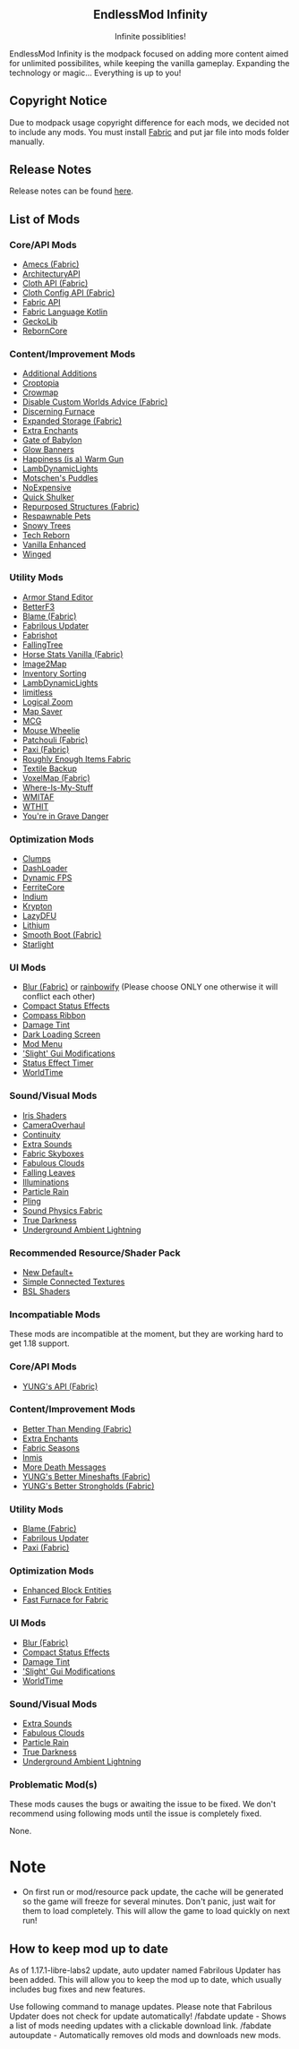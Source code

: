 <h2 align="center">EndlessMod Infinity</h2>
<p align="center">
    Infinite possiblities!
</p>

EndlessMod Infinity is the modpack focused on adding more content aimed for unlimited possibilites, while keeping the vanilla gameplay. Expanding the technology or magic... Everything is up to you!

## Copyright Notice ##
Due to modpack usage copyright difference for each mods, we decided not to include any mods. You must install [Fabric](https://fabricmc.net/use) and put jar file into mods folder manually.

## Release Notes ##
Release notes can be found [here](https://github.com/MysticMoonlight/EndlessMod/blob/main/editions/infinity/1.18/release.md).

## List of Mods ##
### Core/API Mods ###
* [Amecs (Fabric)](https://www.curseforge.com/minecraft/mc-mods/amecs)
* [ArchitecturyAPI](https://www.curseforge.com/minecraft/mc-mods/architectury-fabric)
* [Cloth API (Fabric)](https://www.curseforge.com/minecraft/mc-mods/cloth-api)
* [Cloth Config API (Fabric)](https://www.curseforge.com/minecraft/mc-mods/cloth-config)
* [Fabric API](https://modrinth.com/mod/fabric-api)
* [Fabric Language Kotlin](https://www.curseforge.com/minecraft/mc-mods/fabric-language-kotlin)
* [GeckoLib](https://www.curseforge.com/minecraft/mc-mods/geckolib)
* [RebornCore](https://www.curseforge.com/minecraft/mc-mods/reborncore)

### Content/Improvement Mods ###
* [Additional Additions](https://www.modrinth.com/mod/addadd)
* [Croptopia](https://www.curseforge.com/minecraft/mc-mods/croptopia-fabric)
* [Crowmap](https://modrinth.com/mod/crowmap)
* [Disable Custom Worlds Advice (Fabric)](https://www.curseforge.com/minecraft/mc-mods/fabric-disable-custom-worlds-advice)
* [Discerning Furnace](https://modrinth.com/mod/discerning-furnace)
* [Expanded Storage (Fabric)](https://www.curseforge.com/minecraft/mc-mods/expanded-storage-fabric)
* [Extra Enchants](https://modrinth.com/mod/extra_enchants)
* [Gate of Babylon](https://www.curseforge.com/minecraft/mc-mods/gate-of-babylon)
* [Glow Banners](https://www.modrinth.com/mod/glow-banners)
* [Happiness (is a) Warm Gun](https://www.curseforge.com/minecraft/mc-mods/happiness-is-a-warm-gun)
* [LambDynamicLights](https://www.modrinth.com/mod/lambdynamiclights)
* [Motschen's Puddles](https://modrinth.com/mod/puddles)
* [NoExpensive](https://www.curseforge.com/minecraft/mc-mods/noexpensive)
* [Quick Shulker](https://www.curseforge.com/minecraft/mc-mods/quick-shulker)
* [Repurposed Structures (Fabric)](https://www.curseforge.com/minecraft/mc-mods/repurposed-structures-fabric)
* [Respawnable Pets](https://www.curseforge.com/minecraft/mc-mods/respawnable-pets)
* [Snowy Trees](https://modrinth.com/mod/snowy-trees)
* [Tech Reborn](https://www.curseforge.com/minecraft/mc-mods/techreborn)
* [Vanilla Enhanced](https://modrinth.com/mod/vanillaenhanced)
* [Winged](https://www.curseforge.com/minecraft/mc-mods/winged)

### Utility Mods ###
* [Armor Stand Editor](https://modrinth.com/mod/armorstandeditor)
* [BetterF3](https://www.curseforge.com/minecraft/mc-mods/betterf3)
* [Blame (Fabric)](https://modrinth.com/mod/blame-fabric)
* [Fabrilous Updater](https://www.curseforge.com/minecraft/mc-mods/fabrilous-updater)
* [Fabrishot](https://modrinth.com/mod/fabrishot)
* [FallingTree](https://modrinth.com/mod/fallingtree)
* [Horse Stats Vanilla (Fabric)](https://modrinth.com/mod/horsestatsvanilla)
* [Image2Map](https://modrinth.com/mod/image2map)
* [Inventory Sorting](https://www.curseforge.com/minecraft/mc-mods/inventory-sorting)
* [LambDynamicLights](https://modrinth.com/mod/lambdynamiclights)
* [limitless](https://www.modrinth.com/mod/limitless)
* [Logical Zoom](https://www.curseforge.com/minecraft/mc-mods/logical-zoom)
* [Map Saver](https://modrinth.com/mod/map-saver)
* [MCG](https://www.modrinth.com/mod/mcg)
* [Mouse Wheelie](https://modrinth.com/mod/mouse-wheelie)
* [Patchouli (Fabric)](https://www.curseforge.com/minecraft/mc-mods/patchouli-fabric)
* [Paxi (Fabric)](https://www.curseforge.com/minecraft/mc-mods/paxi-fabric)
* [Roughly Enough Items Fabric](https://www.curseforge.com/minecraft/mc-mods/roughly-enough-items)
* [Textile Backup](https://modrinth.com/mod/textile_backup)
* [VoxelMap (Fabric)](https://www.curseforge.com/minecraft/mc-mods/voxelmap)
* [Where-Is-My-Stuff](https://www.modrinth.com/mod/where-items-owo)
* [WMITAF](https://modrinth.com/mod/wmitaf)
* [WTHIT](https://modrinth.com/mod/wthit)
* [You're in Grave Danger](https://www.modrinth.com/mod/yigd)

### Optimization Mods ###
* [Clumps](https://www.curseforge.com/minecraft/mc-mods/clumps)
* [DashLoader](https://www.modrinth.com/mod/dashloader)
* [Dynamic FPS](https://modrinth.com/mod/dynamic-fps)
* [FerriteCore](https://modrinth.com/mod/ferrite-core)
* [Indium](https://modrinth.com/mod/indium)
* [Krypton](https://modrinth.com/mod/krypton)
* [LazyDFU](https://modrinth.com/mod/lazydfu)
* [Lithium](https://modrinth.com/mod/lithium)
* [Smooth Boot (Fabric)](https://modrinth.com/mod/smoothboot-fabric)
* [Starlight](https://modrinth.com/mod/starlight)

### UI Mods ###
* [Blur (Fabric)](https://modrinth.com/mod/blur-fabric) or [rainbowify](https://www.modrinth.com/mod/rainbowify) (Please choose ONLY one otherwise it will conflict each other)
* [Compact Status Effects](https://www.curseforge.com/minecraft/mc-mods/compact-status-effects)
* [Compass Ribbon](https://modrinth.com/mod/compass-ribbon)
* [Damage Tint](https://modrinth.com/mod/damage-tint)
* [Dark Loading Screen](https://www.curseforge.com/minecraft/mc-mods/dark-loading-screen)
* [Mod Menu](https://modrinth.com/mod/modmenu)
* ['Slight' Gui Modifications](https://www.curseforge.com/minecraft/mc-mods/slight-gui-modifications)
* [Status Effect Timer](https://modrinth.com/mod/statuseffecttimer)
* [WorldTime](https://modrinth.com/mod/worldtime)

### Sound/Visual Mods ###
* [Iris Shaders](https://irisshaders.net/)
* [CameraOverhaul](https://www.curseforge.com/minecraft/mc-mods/cameraoverhaul)
* [Continuity](https://www.modrinth.com/mod/continuity)
* [Extra Sounds](https://modrinth.com/mod/extrasounds)
* [Fabric Skyboxes](https://modrinth.com/mod/fabricskyboxes)
* [Fabulous Clouds](https://modrinth.com/mod/fabulousclouds)
* [Falling Leaves](https://modrinth.com/mod/fallingleaves)
* [Illuminations](https://www.curseforge.com/minecraft/mc-mods/illuminations)
* [Particle Rain](https://www.curseforge.com/minecraft/mc-mods/particle-rain)
* [Pling](https://www.curseforge.com/minecraft/mc-mods/pling)
* [Sound Physics Fabric](https://www.curseforge.com/minecraft/mc-mods/sound-physics-fabric)
* [True Darkness](https://www.curseforge.com/minecraft/mc-mods/true-darkness)
* [Underground Ambient Lightning](https://modrinth.com/mod/undergroundambientlighting)

### Recommended Resource/Shader Pack ###
* [New Default+](https://www.curseforge.com/minecraft/texture-packs/newdefaultplus)
* [Simple Connected Textures](https://www.curseforge.com/minecraft/texture-packs/simple-ct)
* [BSL Shaders](http://bitslablab.com/bslshaders/)

### Incompatiable Mods ###
These mods are incompatible at the moment, but they are working hard to get 1.18 support.

### Core/API Mods ###
* [YUNG's API (Fabric)](https://www.curseforge.com/minecraft/mc-mods/yungs-api-fabric)

### Content/Improvement Mods ###
* [Better Than Mending (Fabric)](https://www.curseforge.com/minecraft/mc-mods/better-than-mending)
* [Extra Enchants](https://modrinth.com/mod/extra_enchants)
* [Fabric Seasons](https://www.modrinth.com/mod/fabric-seasons)
* [Inmis](https://www.curseforge.com/minecraft/mc-mods/inmis)
* [More Death Messages](https://www.curseforge.com/minecraft/mc-mods/more-death-messages)
* [YUNG's Better Mineshafts (Fabric)](https://www.curseforge.com/minecraft/mc-mods/yungs-better-mineshafts-fabric)
* [YUNG's Better Strongholds (Fabric)](https://www.curseforge.com/minecraft/mc-mods/yungs-better-strongholds-fabric)

### Utility Mods ###
* [Blame (Fabric)](https://modrinth.com/mod/blame-fabric)
* [Fabrilous Updater](https://www.curseforge.com/minecraft/mc-mods/fabrilous-updater)
* [Paxi (Fabric)](https://www.curseforge.com/minecraft/mc-mods/paxi-fabric)

### Optimization Mods ###
* [Enhanced Block Entities](https://www.modrinth.com/mod/ebe)
* [Fast Furnace for Fabric](https://www.curseforge.com/minecraft/mc-mods/fast-furnace-for-fabric)

### UI Mods ###
* [Blur (Fabric)](https://modrinth.com/mod/blur-fabric)
* [Compact Status Effects](https://www.curseforge.com/minecraft/mc-mods/compact-status-effects)
* [Damage Tint](https://modrinth.com/mod/damage-tint)
* ['Slight' Gui Modifications](https://www.curseforge.com/minecraft/mc-mods/slight-gui-modifications)
* [WorldTime](https://modrinth.com/mod/worldtime)

### Sound/Visual Mods ###
* [Extra Sounds](https://modrinth.com/mod/extrasounds)
* [Fabulous Clouds](https://modrinth.com/mod/fabulousclouds)
* [Particle Rain](https://www.curseforge.com/minecraft/mc-mods/particle-rain)
* [True Darkness](https://www.curseforge.com/minecraft/mc-mods/true-darkness)
* [Underground Ambient Lightning](https://modrinth.com/mod/undergroundambientlighting)

### Problematic Mod(s) ###
These mods causes the bugs or awaiting the issue to be fixed. We don't recommend using following mods until the issue is completely fixed.

None.

# Note
- On first run or mod/resource pack update, the cache will be generated so the game will freeze for several minutes. Don't panic, just wait for them to load completely. This will allow the game to load quickly on next run!

## How to keep mod up to date ###
As of 1.17.1-libre-labs2 update, auto updater named Fabrilous Updater has been added. This will allow you to keep the mod up to date, which usually includes bug fixes and new features.

Use following command to manage updates. Please note that Fabrilous Updater does not check for update automatically!
/fabdate update - Shows a list of mods needing updates with a clickable download link.
/fabdate autoupdate - Automatically removes old mods and downloads new mods.
